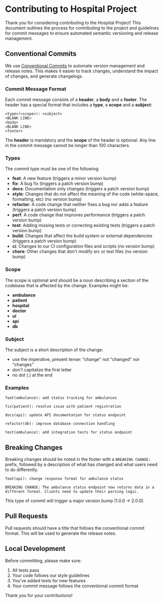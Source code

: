 # Contributing to Hospital Project

Thank you for considering contributing to the Hospital Project! This document outlines the process for contributing to the project and guidelines for commit messages to ensure automated semantic versioning and release management.

## Conventional Commits

We use [Conventional Commits](https://www.conventionalcommits.org/) to automate version management and release notes. This makes it easier to track changes, understand the impact of changes, and generate changelogs.

### Commit Message Format

Each commit message consists of a **header**, a **body** and a **footer**. The header has a special format that includes a **type**, a **scope** and a **subject**:

```
<type>(<scope>): <subject>
<BLANK LINE>
<body>
<BLANK LINE>
<footer>
```

The **header** is mandatory and the **scope** of the header is optional. Any line in the commit message cannot be longer than 100 characters.

### Types

The commit type must be one of the following:

- **feat**: A new feature (triggers a minor version bump)
- **fix**: A bug fix (triggers a patch version bump)
- **docs**: Documentation only changes (triggers a patch version bump)
- **style**: Changes that do not affect the meaning of the code (white-space, formatting, etc) (no version bump)
- **refactor**: A code change that neither fixes a bug nor adds a feature (triggers a patch version bump)
- **perf**: A code change that improves performance (triggers a patch version bump)
- **test**: Adding missing tests or correcting existing tests (triggers a patch version bump)
- **build**: Changes that affect the build system or external dependencies (triggers a patch version bump)
- **ci**: Changes to our CI configuration files and scripts (no version bump)
- **chore**: Other changes that don't modify src or test files (no version bump)

### Scope

The scope is optional and should be a noun describing a section of the codebase that is affected by the change. Examples might be:

- **ambulance**
- **patient**
- **hospital**
- **doctor**
- **ui**
- **api**
- **db**

### Subject

The subject is a short description of the change:

- use the imperative, present tense: "change" not "changed" nor "changes"
- don't capitalize the first letter
- no dot (.) at the end

### Examples

```
feat(ambulance): add status tracking for ambulances

fix(patient): resolve issue with patient registration

docs(api): update API documentation for status endpoint

refactor(db): improve database connection handling

test(ambulance): add integration tests for status endpoint
```

## Breaking Changes

Breaking changes should be noted in the footer with a `BREAKING CHANGE:` prefix, followed by a description of what has changed and what users need to do differently.

```
feat(api): change response format for ambulance status

BREAKING CHANGE: The ambulance status endpoint now returns data in a 
different format. Clients need to update their parsing logic.
```

This type of commit will trigger a major version bump (1.0.0 -> 2.0.0).

## Pull Requests

Pull requests should have a title that follows the conventional commit format. This will be used to generate the release notes.

## Local Development

Before committing, please make sure:

1. All tests pass
2. Your code follows our style guidelines
3. You've added tests for new features
4. Your commit message follows the conventional commit format

Thank you for your contributions!
